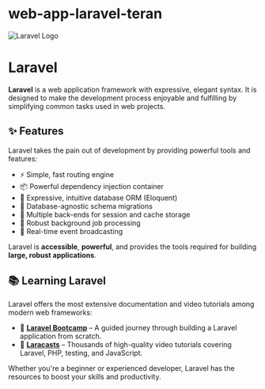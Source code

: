 # web-app-laravel-teran

![Laravel Logo](https://laravel.com/img/logomark.min.svg)

# Laravel

**Laravel** is a web application framework with expressive, elegant syntax. It is designed to make the development process enjoyable and fulfilling by simplifying common tasks used in web projects.

## ✨ Features

Laravel takes the pain out of development by providing powerful tools and features:

- ⚡ Simple, fast routing engine  
- 📦 Powerful dependency injection container  
- 🧠 Expressive, intuitive database ORM (Eloquent)  
- 🔄 Database-agnostic schema migrations  
- 🧰 Multiple back-ends for session and cache storage  
- 🔧 Robust background job processing  
- 📡 Real-time event broadcasting

Laravel is **accessible**, **powerful**, and provides the tools required for building **large, robust applications**.

## 📚 Learning Laravel

Laravel offers the most extensive documentation and video tutorials among modern web frameworks:

- 🔰 **[Laravel Bootcamp](https://bootcamp.laravel.com/)** – A guided journey through building a Laravel application from scratch.
- 🎥 **[Laracasts](https://laracasts.com/)** – Thousands of high-quality video tutorials covering Laravel, PHP, testing, and JavaScript.

Whether you're a beginner or experienced developer, Laravel has the resources to boost your skills and productivity.


